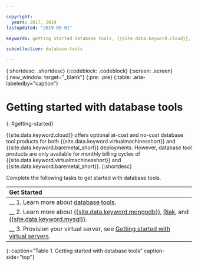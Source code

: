 ```yaml
---

copyright:
  years: 2017, 2019
lastupdated: "2019-08-01"

keywords: getting started database tools, {{site.data.keyword.cloud}}, {{site.data.keyword.virtualmachinesshort}}, {{site.data.keyword.baremetal_short}}

subcollection: database-tools

---
```


{:shortdesc: .shortdesc}
{:codeblock: .codeblock}
{:screen: .screen}
{:new_window: target="_blank"}
{:pre: .pre}
{:table: .aria-labeledby="caption"}


# Getting started with database tools
{: #getting-started}

{{site.data.keyword.cloud}} offers optional at-cost and no-cost database tool products for both {{site.data.keyword.virtualmachinesshort}} and {{site.data.keyword.baremetal_short}} deployments. However, database tool products are only available for monthly billing cycles of {{site.data.keyword.virtualmachinesshort}} and {{site.data.keyword.baremetal_short}}.
{:shortdesc}

Complete the following tasks to get started with database tools.

| Get Started       |
|:------------------|
| __ 1. Learn more about [database tools](/docs/database-tools?topic=database-tools-dbt-about). |
| __ 2. Learn more about [{{site.data.keyword.mongodb}}](/docs/database-tools?topic=database-tools-dbt-about), [Riak](/docs/database-tools?topic=database-tools-dbt-about-riak), and [{{site.data.keyword.mysql}}](/docs/database-tools?topic=database-tools-dbt-mysql-security). |
| __ 3. Provision your virtual server, see [Getting started with virtual servers](/docs/virtual-servers?topic=virtual-servers-getting-started-tutorial). |
{: caption="Table 1. Getting started with database tools" caption-side="top"}
